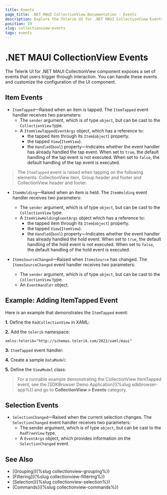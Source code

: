 ```yaml
---
title: Events
page_title: .NET MAUI CollectionView Documentation - Events
description: Explore the Telerik UI for .NET MAUI CollectionView Events like Item Events and Selection Events.
position: 19
slug: collectionview-events
tags: events
---
```


# .NET MAUI CollectionView Events

The Telerik UI for .NET MAUI CollectionView component exposes a set of events that users trigger through interaction. You can handle these events and customize the configuration of the UI component.

## Item Events

* `ItemTapped`&mdash;Raised when an item is tapped. The `ItemTapped` event handler receives two parameters:
	* The `sender` argument, which is of type `object`, but can be cast to the `CollectionView` type.
	* A `ItemViewTappedEventArgs` object, which has a reference to:
		* the tapped item through its `Item`(`object`) property.
		* the tapped `View`(`ItemView`).
		* the `Handled`(`bool`) property&mdash;Indicates whether the event handler has already handled the tap event. When set to `true`, the default handling of the tap event is not executed. When set to `false`, the default handling of the tap event is executed.

> The `ItemTapped` event is raised when tapping on the following elements: CollectionView item, Group header and footer and CollectionView header and footer. 

* `ItemHolding`&mdash;Raised when an item is held. The `ItemHolding` event handler receives two parameters:
	* The `sender` argument, which is of type `object`, but can be cast to the `CollectionView` type.
	* A `ItemViewHoldingEventArgs` object which has a reference to:
		* the tapped item through its `Item`(`object`) property.
		* the tapped `View`(`ItemView`).
		* the `Handled`(`bool`) property&mdash;Indicates whether the event handler has already handled the hold event. When set to `true`, the default handling of the hold event is not executed. When set to `false`, the default handling of the hold event is executed.

* `ItemsSourceChanged`&mdash;Raised when `ItemsSource` has changed. The `ItemsSourceChanged` event handler receives two parameters:
	* The `sender` argument, which is of type `object`, but can be cast to the `CollectionView` type.
	* An `EventHandler` object.


## Example: Adding ItemTapped Event

Here is an example that demonstrates the `ItemTapped` event:

**1.** Define the `RadCollectionView` in XAML:

<snippet id='collectionview-item-tapped'/>

**2.** Add the `telerik` namespace:

```XAML
xmlns:telerik="http://schemas.telerik.com/2022/xaml/maui"
```

**3.** `ItemTapped` event handler:

<snippet id='collectionview-item-tapped-event' />

**4.** Create a sample `DataModel`:

<snippet id='collectionview-datamodel' />

**5.** Define the `ViewModel` class:

<snippet id='collectionview-viewmodel' />

> For a runnable example demonstrating the CollectionView ItemTapped event, see the [SDKBrowser Demo Application]({%slug sdkbrowser-app%}) and go to **CollectionView > Events** category.

## Selection Events

* `SelectionChanged`&mdash;Raised when the current selection changes. The `SelectionChanged` event handler receives two parameters:
	* The sender argument, which is of type `object`, but can be cast to the `RadTreeView` type.
	* A `EventArgs` object, which provides information on the `SelectionChanged` event.

## See Also

- [Grouping]({%slug collectionview-grouping%})
- [Filtering]({%slug collectionview-filtering%})
- [Selection]({%slug collectionview-selection%})
- [Commands]({%slug collectionview-commands%})